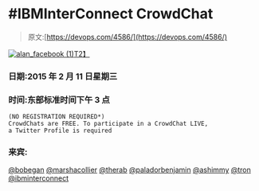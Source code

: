 # #IBMInterConnect CrowdChat

> 原文:[https://devops.com/4586/](https://devops.com/4586/)

[![alan_facebook (1)](../Images/222692038e751f64680744ab24c54e9a.png)T2】](https://www.crowdchat.net/chat/c3BvdF9vYmpfMTAwMQ==)

### **日期:2015 年 2 月 11 日星期三**

### **时间:东部标准时间下午 3 点**

```
(NO REGISTRATION REQUIRED*) 
CrowdChats are FREE. To participate in a CrowdChat LIVE, 
a Twitter Profile is required
```

### 来宾:

[@bobegan](https://twitter.com/bobegan) [@marshacollier](https://www.twitter.com/marshacollier) [@therab](https://www.twitter.com/therab) [@paladorbenjamin](https://twitter.com/paladorbenjamin) [@ashimmy](https://www.twitter.com/ashimmy) [@tron](https://www.twitter.com/tron) [@ibminterconnect](https://www.twitter.com/ibminterconnect)